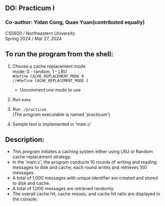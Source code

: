 ## DO: Practicum I

### Co-author: Yidan Cong, Quan Yuan(contributed equally)  
CS5600 / Northeastern University  
Spring 2024 / Mar 27, 2024
 
## To run the program from the shell:
1. Choose a cache replacement  mode  
    mode: 0 - random, 1 - LRU  
   `#define CACHE_REPLACEMENT_MODE 0`  
   `//#define CACHE_REPLACEMENT_MODE 1`  
   * Uncomment one mode to use  
        
 3. Run `make`
 4. Run `./practicum`  
 (The program executable is named 'practicum')
 5. Sample test is implemented in 'main.c'
 ## Description:
 *   This program initiates a caching system either using LRU or Random cache replacement strategy.
 *   In the 'main.c', the program conducts 10 rounds of writing and reading messages to disk and cache, each round writes and retrieves 100 messages.
 *   A total of 1,000 messages with unique identifier are created and stored to disk and cache.
 *   A total of 1,000 messages are retrieved randomly.
 *   The overall cache hit, cache misses, and cache hit ratio are displayed in the console.